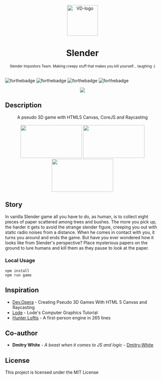 <div align="center">
  <img src="https://raw.githubusercontent.com/elkinny/VD-project/dev/readme_imgs/VD_logo.png" alt="VD-logo" width="100">  </div>

<h1 align="center">Slender</h1>

<div align="center">
  <sub>Slender Impostors Team. Making creepy stuff that makes you kill yourself... laughing :)</sub>
</div>

<br/>

![forthebadge](http://forthebadge.com/images/badges/kinda-sfw.svg)
![forthebadge](http://forthebadge.com/images/badges/built-with-science.svg)
![forthebadge](http://forthebadge.com/images/badges/makes-people-smile.svg)
![forthebadge](http://forthebadge.com/images/badges/powered-by-responsibility.svg)

<div align="center">
  <a href="https://dmitry-white.github.io/Slender/"><img src="img/play.png" /></a>
</div>

## Description
<div align="center">
  A pseudo 3D game with HTML5 Canvas, CoreJS and Raycasting
  <br/>
  <br/>
  <img width="200" height="107" src="img/screens/img1.jpg" />
  <img width="200" height="107" src="img/screens/img2.jpg" />
  <img width="200" height="107" src="img/screens/img3.jpg" />
</div>

## Story
In vanilla Slender game all you have to do, as human, is to collect eight pieces of paper scattered among trees and bushes.
The more you pick up, the harder it gets to avoid the strange slender figure,
creeping you out with static radio noises from a distance. When he comes in contact with you,
it turns you around and ends the game. But have you ever wondered how it looks like from Slender's perspective?
Place mysterious papers on the ground to lure humans and kill them as they pause to look at the paper.
                            
### Local Usage
```
npm install
npm run game
```

## Inspiration
* [Dev.Opera](https://dev.opera.com/articles/3d-games-with-canvas-and-raycasting-part-1/) - Creating Pseudo 3D Games With HTML 5 Canvas and Raycasting
* [Lode](http://lodev.org/cgtutor/raycasting.html) - Lode's Computer Graphics Tutorial
* [Hunter Loftis](http://www.playfuljs.com/a-first-person-engine-in-265-lines/) - A first-person engine in 265 lines

## Co-author
* **Dmitry White** - *A beast when it comes to JS and logic* - [Dmitry-White](https://github.com/Dmitry-White)

## License
This project is licensed under the MIT License

